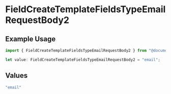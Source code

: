 # FieldCreateTemplateFieldsTypeEmailRequestBody2

## Example Usage

```typescript
import { FieldCreateTemplateFieldsTypeEmailRequestBody2 } from "@documenso/sdk-typescript/models/operations";

let value: FieldCreateTemplateFieldsTypeEmailRequestBody2 = "email";
```

## Values

```typescript
"email"
```